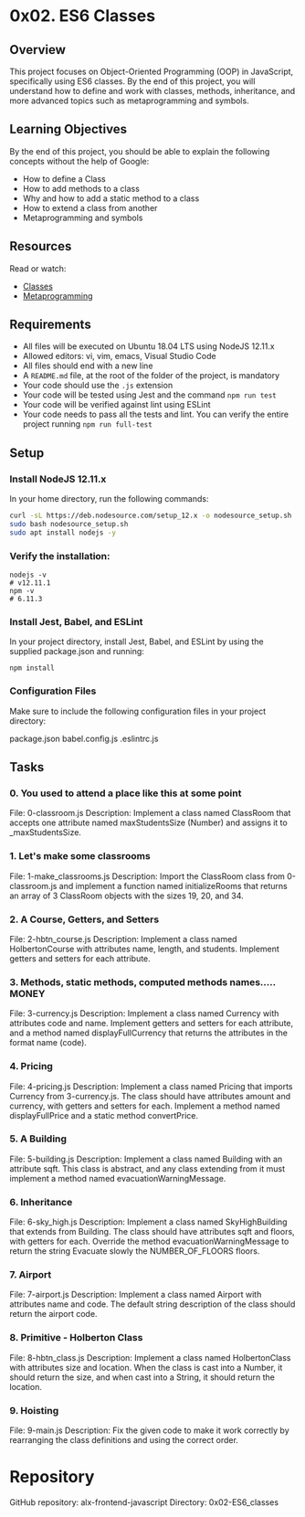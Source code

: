 # 0x02. ES6 Classes

## Overview
This project focuses on Object-Oriented Programming (OOP) in JavaScript, specifically using ES6 classes. By the end of this project, you will understand how to define and work with classes, methods, inheritance, and more advanced topics such as metaprogramming and symbols.

## Learning Objectives
By the end of this project, you should be able to explain the following concepts without the help of Google:
- How to define a Class
- How to add methods to a class
- Why and how to add a static method to a class
- How to extend a class from another
- Metaprogramming and symbols

## Resources
Read or watch:
- [Classes](https://developer.mozilla.org/en-US/docs/Web/JavaScript/Reference/Classes)
- [Metaprogramming](https://en.wikipedia.org/wiki/Metaprogramming)

## Requirements
- All files will be executed on Ubuntu 18.04 LTS using NodeJS 12.11.x
- Allowed editors: vi, vim, emacs, Visual Studio Code
- All files should end with a new line
- A `README.md` file, at the root of the folder of the project, is mandatory
- Your code should use the `.js` extension
- Your code will be tested using Jest and the command `npm run test`
- Your code will be verified against lint using ESLint
- Your code needs to pass all the tests and lint. You can verify the entire project running `npm run full-test`

## Setup
### Install NodeJS 12.11.x
In your home directory, run the following commands:
```bash
curl -sL https://deb.nodesource.com/setup_12.x -o nodesource_setup.sh
sudo bash nodesource_setup.sh
sudo apt install nodejs -y
```
### Verify the installation:
```
nodejs -v
# v12.11.1
npm -v
# 6.11.3
```
### Install Jest, Babel, and ESLint
In your project directory, install Jest, Babel, and ESLint by using the supplied package.json and running:
```
npm install
```
### Configuration Files
Make sure to include the following configuration files in your project directory:

package.json
babel.config.js
.eslintrc.js
## Tasks
### 0. You used to attend a place like this at some point
File: 0-classroom.js
Description: Implement a class named ClassRoom that accepts one attribute named maxStudentsSize (Number) and assigns it to _maxStudentsSize.
### 1. Let's make some classrooms
File: 1-make_classrooms.js
Description: Import the ClassRoom class from 0-classroom.js and implement a function named initializeRooms that returns an array of 3 ClassRoom objects with the sizes 19, 20, and 34.
### 2. A Course, Getters, and Setters
File: 2-hbtn_course.js
Description: Implement a class named HolbertonCourse with attributes name, length, and students. Implement getters and setters for each attribute.
### 3. Methods, static methods, computed methods names..... MONEY
File: 3-currency.js
Description: Implement a class named Currency with attributes code and name. Implement getters and setters for each attribute, and a method named displayFullCurrency that returns the attributes in the format name (code).
### 4. Pricing
File: 4-pricing.js
Description: Implement a class named Pricing that imports Currency from 3-currency.js. The class should have attributes amount and currency, with getters and setters for each. Implement a method named displayFullPrice and a static method convertPrice.
### 5. A Building
File: 5-building.js
Description: Implement a class named Building with an attribute sqft. This class is abstract, and any class extending from it must implement a method named evacuationWarningMessage.
### 6. Inheritance
File: 6-sky_high.js
Description: Implement a class named SkyHighBuilding that extends from Building. The class should have attributes sqft and floors, with getters for each. Override the method evacuationWarningMessage to return the string Evacuate slowly the NUMBER_OF_FLOORS floors.
### 7. Airport
File: 7-airport.js
Description: Implement a class named Airport with attributes name and code. The default string description of the class should return the airport code.
### 8. Primitive - Holberton Class
File: 8-hbtn_class.js
Description: Implement a class named HolbertonClass with attributes size and location. When the class is cast into a Number, it should return the size, and when cast into a String, it should return the location.
### 9. Hoisting
File: 9-main.js
Description: Fix the given code to make it work correctly by rearranging the class definitions and using the correct order.
# Repository
GitHub repository: alx-frontend-javascript
Directory: 0x02-ES6_classes